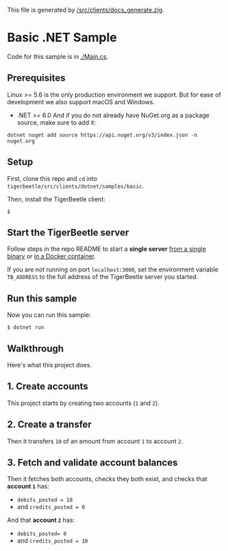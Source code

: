 This file is generated by
[/src/clients/docs_generate.zig](/src/clients/docs_generate.zig).

# Basic .NET Sample

Code for this sample is in [./Main.cs](./Main.cs).

## Prerequisites

Linux >= 5.6 is the only production environment we
support. But for ease of development we also support macOS and Windows.
* .NET >= 6.0
And if you do not already have NuGet.org as a package
source, make sure to add it:

```console
dotnet nuget add source https://api.nuget.org/v3/index.json -n nuget.org
```

## Setup

First, clone this repo and `cd` into `tigerbeetle/src/clients/dotnet/samples/basic`.

Then, install the TigerBeetle client:

```console
$ 
```

## Start the TigerBeetle server

Follow steps in the repo README to start a **single
server** [from a single
binary](/README.md#single-binary) or [in a Docker
container](/README.md#with-docker).

If you are not running on port `localhost:3000`, set
the environment variable `TB_ADDRESS` to the full
address of the TigerBeetle server you started.

## Run this sample

Now you can run this sample:

```console
$ dotnet run
```

## Walkthrough

Here's what this project does.

## 1. Create accounts

This project starts by creating two accounts (`1` and `2`).

## 2. Create a transfer

Then it transfers `10` of an amount from account `1` to
account `2`.

## 3. Fetch and validate account balances

Then it fetches both accounts, checks they both exist, and
checks that **account `1`** has:
 * `debits_posted = 10`
 * and `credits_posted = 0`

And that **account `2`** has:
 * `debits_posted= 0`
 * and `credits_posted = 10`

